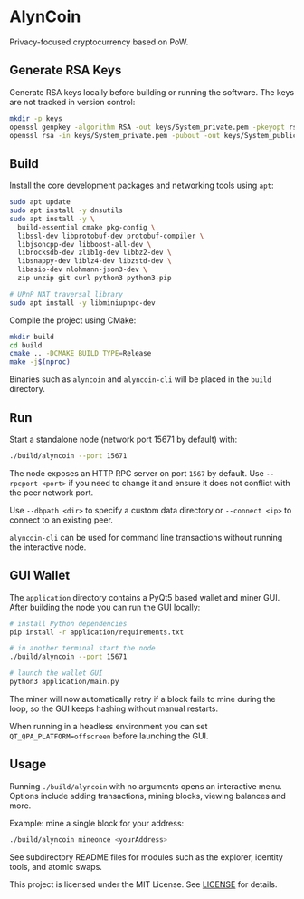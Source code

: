 # AlynCoin

Privacy-focused cryptocurrency based on PoW.

## Generate RSA Keys

Generate RSA keys locally before building or running the software. The keys are
not tracked in version control:

```bash
mkdir -p keys
openssl genpkey -algorithm RSA -out keys/System_private.pem -pkeyopt rsa_keygen_bits:2048
openssl rsa -in keys/System_private.pem -pubout -out keys/System_public.pem
```

## Build

Install the core development packages and networking tools using `apt`:

```bash
sudo apt update
sudo apt install -y dnsutils
sudo apt install -y \
  build-essential cmake pkg-config \
  libssl-dev libprotobuf-dev protobuf-compiler \
  libjsoncpp-dev libboost-all-dev \
  librocksdb-dev zlib1g-dev libbz2-dev \
  libsnappy-dev liblz4-dev libzstd-dev \
  libasio-dev nlohmann-json3-dev \
  zip unzip git curl python3 python3-pip

# UPnP NAT traversal library
sudo apt install -y libminiupnpc-dev
```

Compile the project using CMake:

```bash
mkdir build
cd build
cmake .. -DCMAKE_BUILD_TYPE=Release
make -j$(nproc)
```

Binaries such as `alyncoin` and `alyncoin-cli` will be placed in the `build`
directory.

## Run

Start a standalone node (network port 15671 by default) with:

```bash
./build/alyncoin --port 15671
```

The node exposes an HTTP RPC server on port `1567` by default. Use `--rpcport <port>`
if you need to change it and ensure it does not conflict with the peer network port.

Use `--dbpath <dir>` to specify a custom data directory or `--connect <ip>` to
connect to an existing peer.

`alyncoin-cli` can be used for command line transactions without running the
interactive node.

## GUI Wallet

The `application` directory contains a PyQt5 based wallet and miner GUI. After
building the node you can run the GUI locally:

```bash
# install Python dependencies
pip install -r application/requirements.txt

# in another terminal start the node
./build/alyncoin --port 15671

# launch the wallet GUI
python3 application/main.py
```

The miner will now automatically retry if a block fails to mine during the loop,
so the GUI keeps hashing without manual restarts.

When running in a headless environment you can set `QT_QPA_PLATFORM=offscreen`
before launching the GUI.

## Usage

Running `./build/alyncoin` with no arguments opens an interactive menu. Options
include adding transactions, mining blocks, viewing balances and more.

Example: mine a single block for your address:

```bash
./build/alyncoin mineonce <yourAddress>
```

See subdirectory README files for modules such as the explorer, identity tools, and atomic swaps.

This project is licensed under the MIT License. See [LICENSE](LICENSE) for details.
